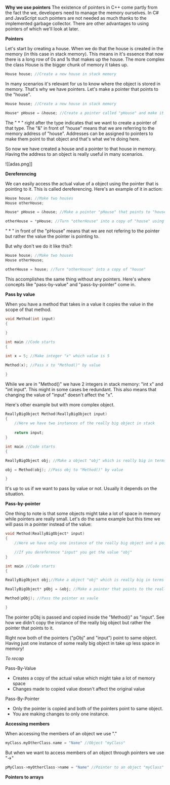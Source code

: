 **Why we use pointers**
 The existence of pointers in C++ come partly from the fact the we, developers need to manage the memory ourselves. In C# and JavaScript such pointers are not needed as much thanks to the implemented garbage collector. There are other advantages to using pointers of which we'll look at later.

**Pointers**

 Let's start by creating a house. When we do that the house is created in the memory (in this case in stack memory). This means in it's essence that now there is a long row of 0s and 1s that makes up the house. The more complex the class House is the bigger chunk of memory it takes up.
 
```C++
House house; //Create a new house in stack memory
```

 In many scenarios it's relevant for us to know where the object is stored in memory. That's why we have pointers. Let's make a pointer that points to the "house".

```C++
House house; //Create a new house in stack memory

House* pHouse = &house; //Create a pointer called "pHouse" and make it point to "house" we created prior to that.
```

 The " * " right after the type indicates that we want to create a pointer of that type. The "&" in front of "house" means that we are referring to the memory address of "house".  Addresses can be assigned to pointers to make them point to that object and that's what we're doing here.
 
 So now we have created a house and a pointer to that house in memory. Having the address to an object is really useful in many scenarios.

![[adas.png]]

**Dereferencing**

 We can easily access the actual value of a object using the pointer that is pointing to it. This is called dereferencing. Here's an example of it in action:
 
```C++
House house; //Make two houses
House otherHouse;

House* pHouse = &house; //Make a pointer "pHouse" that points to "house"

otherHouse = *pHouse; //Turn "otherHouse" into a copy of "house" using the pointer

```

" * " in front of the "pHouse" means that we are not refering to the pointer but rather the value the pointer is pointing to.

But why don't we do it like this?:

```C++
House house; //Make two houses
House otherHouse;

otherHouse = house; //Turn "otherHouse" into a copy of "house"
```

This accomplishes the same thing without any pointers. Here's where concepts like "pass-by-value" and "pass-by-pointer" come in.

**Pass by value**

 When you have a method that takes in a value it copies the value in the scope of that method.
```C++
void Method(int input)
{
 
}

int main //Code starts
{

int x = 5; //Make integer "x" which value is 5

Method(x); //Pass x to "Method()" by value

}
```

 While we are in "Method()" we have 2 integers in stack memory: "int x" and "int input". This might in some cases be redundant. This also means that changing the value of "input" doesn't affect the "x". 

 Here's other example but with more complex object.

```C++
ReallyBigObject Method(ReallyBigObject input)
{
	//Here we have two instances of the really big object in stack
	
	return input;
}

int main //Code starts
{

ReallyBigObject obj; //Make a object "obj" which is really big in terms of memory space

obj = Method(obj); //Pass obj to "Method()" by value

}
```

 It's up to us if we want to pass by value or not. Usually it depends on the situation.

**Pass-by-pointer**

One thing to note is that some objects might take a lot of space in memory while pointers are really small. Let's do the same example but this time we will pass in a pointer instead of the value:

```C++
void Method(ReallyBigObject* input)
{
	//Here we have only one instance of the really big object and a pointer on the stack. 

	//If you dereference "input" you get the value "obj"
}

int main //Code starts
{

ReallyBigObject obj;//Make a object "obj" which is really big in terms of memory space

ReallyBigObject* pObj = &obj; //Make a pointer that points to the really big object.

Method(pObj); //Pass the pointer as vaule

}
```

The pointer pObj is passed and copied inside the "Method()" as "input". See how we didn't copy the instance of the really big object but rather the pointer that points to it.

Right now both of the pointers ("pObj" and "input") point to same object. Having just one instance of some really big object in take up less space in memory!

*To recap*

Pass-By-Value
 - Creates a copy of the actual value which might take a lot of memory space
 - Changes made to copied value doesn't affect the original value

Pass-By-Pointer
 - Only the pointer is copied and both of the pointers point to same object.
 - You are making changes to only one instance.

**Accessing members**

 When accessing the members of an object we use "."
 ```C++
 myClass.myOtherClass.name = "Name" //Object "myClass"
```

 But when we want to access members of an object through pointers we use "->"
 ```C++
 pMyClass->myOtherClass->name = "Name" //Pointer to an object "myClass"
```

**Pointers to arrays**

 
